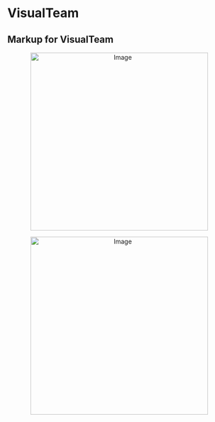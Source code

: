 # VisualTeam

## Markup for VisualTeam

<p align="center">
  <a href="./visualteam-mobile-400.webp" target="blank"><img src="./visualteam-mobile-400.webp" width="400" alt="Image" /></a>
</p>

<p align="center">
 <a href="./visualteam-web-400.webp" target="blank"><img src="./visualteam-web-400.webp" width="400" alt="Image" /></a>
</p>
